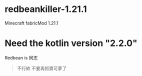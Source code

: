 # redbeankiller-1.21.1
Minecraft fabricMod 1.21.1

# Need the kotlin version "2.2.0"

Redbean is 同志
>不行欸 不要再抓寶可夢了
